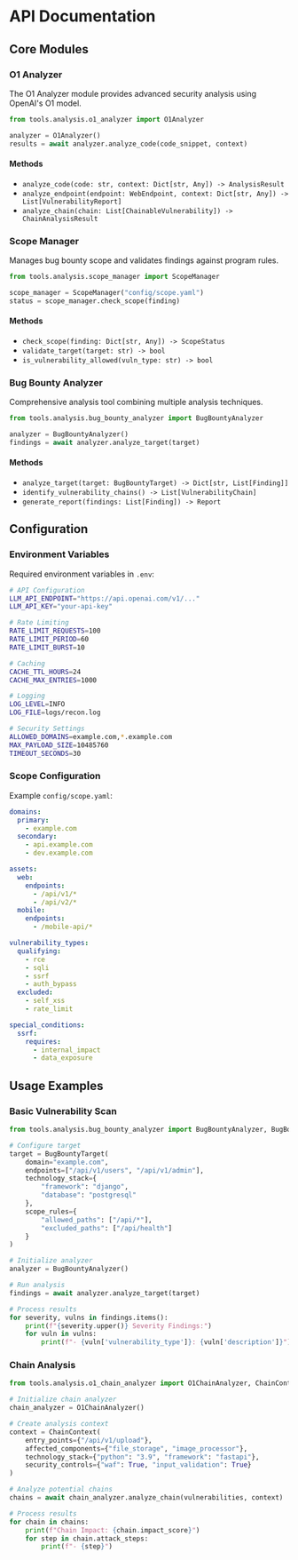 # API Documentation

## Core Modules

### O1 Analyzer

The O1 Analyzer module provides advanced security analysis using OpenAI's O1 model.

```python
from tools.analysis.o1_analyzer import O1Analyzer

analyzer = O1Analyzer()
results = await analyzer.analyze_code(code_snippet, context)
```

#### Methods

- `analyze_code(code: str, context: Dict[str, Any]) -> AnalysisResult`
- `analyze_endpoint(endpoint: WebEndpoint, context: Dict[str, Any]) -> List[VulnerabilityReport]`
- `analyze_chain(chain: List[ChainableVulnerability]) -> ChainAnalysisResult`

### Scope Manager

Manages bug bounty scope and validates findings against program rules.

```python
from tools.analysis.scope_manager import ScopeManager

scope_manager = ScopeManager("config/scope.yaml")
status = scope_manager.check_scope(finding)
```

#### Methods

- `check_scope(finding: Dict[str, Any]) -> ScopeStatus`
- `validate_target(target: str) -> bool`
- `is_vulnerability_allowed(vuln_type: str) -> bool`

### Bug Bounty Analyzer

Comprehensive analysis tool combining multiple analysis techniques.

```python
from tools.analysis.bug_bounty_analyzer import BugBountyAnalyzer

analyzer = BugBountyAnalyzer()
findings = await analyzer.analyze_target(target)
```

#### Methods

- `analyze_target(target: BugBountyTarget) -> Dict[str, List[Finding]]`
- `identify_vulnerability_chains() -> List[VulnerabilityChain]`
- `generate_report(findings: List[Finding]) -> Report`

## Configuration

### Environment Variables

Required environment variables in `.env`:

```bash
# API Configuration
LLM_API_ENDPOINT="https://api.openai.com/v1/..."
LLM_API_KEY="your-api-key"

# Rate Limiting
RATE_LIMIT_REQUESTS=100
RATE_LIMIT_PERIOD=60
RATE_LIMIT_BURST=10

# Caching
CACHE_TTL_HOURS=24
CACHE_MAX_ENTRIES=1000

# Logging
LOG_LEVEL=INFO
LOG_FILE=logs/recon.log

# Security Settings
ALLOWED_DOMAINS=example.com,*.example.com
MAX_PAYLOAD_SIZE=10485760
TIMEOUT_SECONDS=30
```

### Scope Configuration

Example `config/scope.yaml`:

```yaml
domains:
  primary:
    - example.com
  secondary:
    - api.example.com
    - dev.example.com

assets:
  web:
    endpoints:
      - /api/v1/*
      - /api/v2/*
  mobile:
    endpoints:
      - /mobile-api/*

vulnerability_types:
  qualifying:
    - rce
    - sqli
    - ssrf
    - auth_bypass
  excluded:
    - self_xss
    - rate_limit

special_conditions:
  ssrf:
    requires:
      - internal_impact
      - data_exposure
```

## Usage Examples

### Basic Vulnerability Scan

```python
from tools.analysis.bug_bounty_analyzer import BugBountyAnalyzer, BugBountyTarget

# Configure target
target = BugBountyTarget(
    domain="example.com",
    endpoints=["/api/v1/users", "/api/v1/admin"],
    technology_stack={
        "framework": "django",
        "database": "postgresql"
    },
    scope_rules={
        "allowed_paths": ["/api/*"],
        "excluded_paths": ["/api/health"]
    }
)

# Initialize analyzer
analyzer = BugBountyAnalyzer()

# Run analysis
findings = await analyzer.analyze_target(target)

# Process results
for severity, vulns in findings.items():
    print(f"{severity.upper()} Severity Findings:")
    for vuln in vulns:
        print(f"- {vuln['vulnerability_type']}: {vuln['description']}")
```

### Chain Analysis

```python
from tools.analysis.o1_chain_analyzer import O1ChainAnalyzer, ChainContext

# Initialize chain analyzer
chain_analyzer = O1ChainAnalyzer()

# Create analysis context
context = ChainContext(
    entry_points={"/api/v1/upload"},
    affected_components={"file_storage", "image_processor"},
    technology_stack={"python": "3.9", "framework": "fastapi"},
    security_controls={"waf": True, "input_validation": True}
)

# Analyze potential chains
chains = await chain_analyzer.analyze_chain(vulnerabilities, context)

# Process results
for chain in chains:
    print(f"Chain Impact: {chain.impact_score}")
    for step in chain.attack_steps:
        print(f"- {step}")
```
